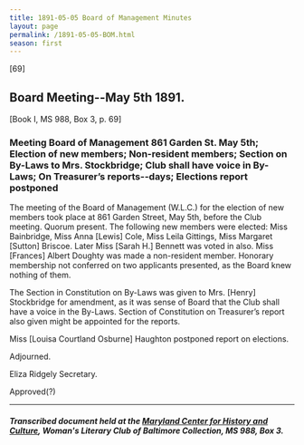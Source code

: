 ```yaml
---
title: 1891-05-05 Board of Management Minutes
layout: page
permalink: /1891-05-05-BOM.html
season: first
---
```


<style>
    #maincontent{
        font-size:1.4em;
    }
</style>
[69]

## Board Meeting--May 5th 1891.
[Book I, MS 988, Box 3, p. 69]

### Meeting Board of Management 861 Garden St. May 5th; Election of new members; Non-resident members; Section on By-Laws to Mrs. Stockbridge; Club shall have voice in By-Laws; On Treasurer’s reports--days; Elections report postponed

The meeting of the Board of Management (W.L.C.) for the election of new members took place at 861 Garden Street, May 5th, before the Club meeting. Quorum present. The following new members were elected: Miss Bainbridge, Miss Anna [Lewis] Cole, Miss Leila Gittings, Miss Margaret [Sutton] Briscoe. Later Miss [Sarah H.] Bennett was voted in also. Miss [Frances] Albert Doughty was made a non-resident member. Honorary membership not conferred on two applicants presented, as the Board knew nothing of them.

The Section in Constitution on By-Laws was given to Mrs. [Henry] Stockbridge for amendment, as it was sense of Board that the Club shall have a voice in the By-Laws. Section of Constitution on Treasurer’s report also given might be appointed for the reports.

Miss [Louisa Courtland Osburne] Haughton postponed report on elections.

Adjourned.

Eliza Ridgely
Secretary.

Approved(?)

<hr>

##### Transcribed document held at the [Maryland Center for History and Culture](http://mdhs.org/), Woman's Literary Club of Baltimore Collection, MS 988, Box 3. 